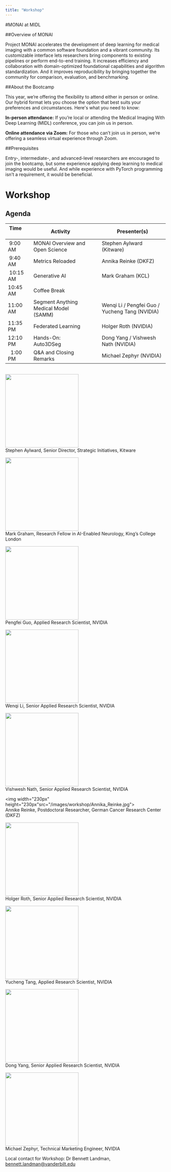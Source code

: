 ```yaml
---
title: "Workshop"
---
```


#MONAI at MIDL

##Overview of MONAI

Project MONAI accelerates the development of deep learning for medical imaging with a common software foundation and a vibrant community. Its customizable interface lets researchers bring components to existing pipelines or perform end-to-end training. It increases efficiency and collaboration with domain-optimized foundational capabilities and algorithm standardization. And it improves reproducibility by bringing together the community for comparison, evaluation, and benchmarking.

 
##About the Bootcamp

This year, we’re offering the flexibility to attend either in person or online. Our hybrid format lets you choose the option that best suits your preferences and circumstances. Here's what you need to know:


<strong>In-person attendance:</strong> If you’re local or attending the Medical Imaging With Deep Learning (MIDL) conference, you can join us in person.


<strong>Online attendance via Zoom:</strong> For those who can’t join us in person, we’re offering a seamless virtual experience through Zoom.

 
##Prerequisites

Entry-, intermediate-, and advanced-level researchers are encouraged to join the bootcamp, but some experience applying deep learning to medical imaging would be useful. And while experience with PyTorch programming isn’t a requirement, it would be beneficial.

# Workshop

## Agenda

| Time &nbsp; &nbsp; &nbsp; &nbsp; &nbsp; &nbsp;       | Activity                           | &nbsp;&nbsp;&nbsp;   | Presenter(s)       |
|-------------|---------------------------------------|-|----------------|
| &nbsp;9:00 AM     | MONAI Overview and Open Science       | | Stephen Aylward (Kitware)  |
| &nbsp;9:40 AM     | Metrics Reloaded                      | | Annika Reinke (DKFZ)     |
| &nbsp;10:15 AM    | Generative AI                        | | Mark Graham (KCL)      |
| 10:45 AM          | Coffee Break                          | |       |
| 11:00 AM          | Segment Anything Medical Model (SAMM)| |  Wenqi Li / Pengfei Guo / Yucheng Tang (NVIDIA)      |
| 11:35 PM          | Federated Learning                   | |  Holger Roth (NVIDIA)   |
| 12:10 PM          | Hands-On: Auto3DSeg                  | |    Dong Yang / Vishwesh Nath (NVIDIA)    |
| &nbsp; 1:00 PM    | Q&A and Closing Remarks              | | Michael Zephyr (NVIDIA)   |

<br>
<img width="230px" height="230px" src="/images/workshop/Stephen_aylward.jpg"><br>
Stephen Aylward, Senior Director, Strategic Initiatives, Kitware<br>

<img width="230px" height="230px" src="/images/workshop/Mark_graham.jpg"><br>
Mark Graham, Research Fellow in AI-Enabled Neurology, King’s College London<br>

<img width="230px" height="230px" src="/images/workshop/Pengfei_Guo.jpg"><br>
Pengfei Guo, Applied Research Scientist, NVIDIA<br>

<img width="230px" height="230px" src="/images/workshop/Wenqi_Li.jpg"><br>
Wenqi Li, Senior Applied Research Scientist, NVIDIA<br>

<img width="230px" height="230px" src="/images/workshop/Vishwesh_nath.jpg"><br>
Vishwesh Nath, Senior Applied Research Scientist, NVIDIA<br>

<img width="230px" height="230px"src="/images/workshop/Annika_Reinke.jpg"><br>
Annike Reinke, Postdoctoral Researcher, German Cancer Research Center (DKFZ)<br>

<img width="230px" height="230px" src="/images/workshop/Holger_Roth.jpg"><br>
Holger Roth, Senior Applied Research Scientist, NVIDIA<br>

<img width="230px" height="230px" src="/images/workshop/Yucheng_Tang.jpg"><br>
Yucheng Tang, Applied Research Scientist, NVIDIA<br>

<img width="230px" height="230px" src="/images/workshop/Dong_Yang.jpg"><br>
Dong Yang, Senior Applied Research Scientist, NVIDIA<br>


<img width="230px" height="230px" src="/images/workshop/Michael_Zephyr.jpg"><br>
Michael Zephyr, Technical Marketing Engineer, NVIDIA


Local contact for Workshop: Dr Bennett Landman, bennett.landman@vanderbilt.edu
